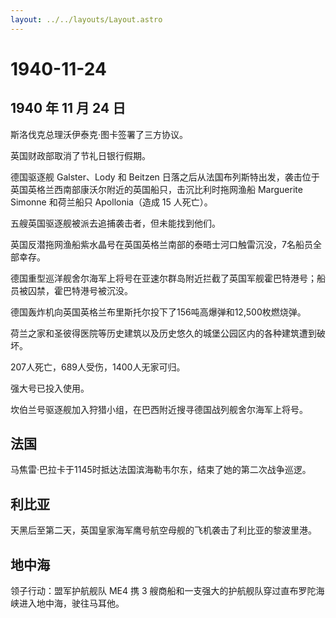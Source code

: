 ```yaml
---
layout: ../../layouts/Layout.astro
---
```


# 1940-11-24

## 1940 年 11 月 24 日

斯洛伐克总理沃伊泰克·图卡签署了三方协议。

英国财政部取消了节礼日银行假期。

德国驱逐舰 Galster、Lody 和 Beitzen
日落之后从法国布列斯特出发，袭击位于英国英格兰西南部康沃尔附近的英国船只，击沉比利时拖网渔船
Marguerite Simonne 和荷兰船只 Apollonia（造成 15 人死亡）。

五艘英国驱逐舰被派去追捕袭击者，但未能找到他们。

英国反潜拖网渔船紫水晶号在英国英格兰南部的泰晤士河口触雷沉没，7名船员全部幸存。

德国重型巡洋舰舍尔海军上将号在亚速尔群岛附近拦截了英国军舰霍巴特港号；船员被囚禁，霍巴特港号被沉没。

德国轰炸机向英国英格兰布里斯托尔投下了156吨高爆弹和12,500枚燃烧弹。

荷兰之家和圣彼得医院等历史建筑以及历史悠久的城堡公园区内的各种建筑遭到破坏。

207人死亡，689人受伤，1400人无家可归。

强大号已投入使用。

坎伯兰号驱逐舰加入狩猎小组，在巴西附近搜寻德国战列舰舍尔海军上将号。

## 法国

马焦雷·巴拉卡于1145时抵达法国滨海勒韦尔东，结束了她的第二次战争巡逻。

## 利比亚

天黑后至第二天，英国皇家海军鹰号航空母舰的飞机袭击了利比亚的黎波里港。

## 地中海

领子行动：盟军护航舰队 ME4 携 3
艘商船和一支强大的护航舰队穿过直布罗陀海峡进入地中海，驶往马耳他。